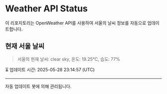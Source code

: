 
# Weather API Status

이 리포지토리는 OpenWeather API를 사용하여 서울의 날씨 정보를 자동으로 업데이트합니다.

## 현재 서울 날씨
> 서울의 현재 날씨: clear sky, 온도: 19.25°C, 습도: 77%

⏳ 업데이트 시간: 2025-05-28 23:14:57 (UTC)

---
자동 업데이트 봇에 의해 관리됩니다.
